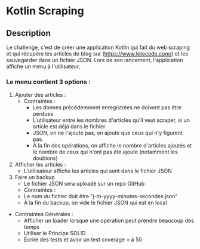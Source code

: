 # Kotlin Scraping
## Description
Le challenge, c'est de créer une application Kotlin qui fait du web scraping et qui récupère les
articles de blog sur (https://www.letecode.com/) et les sauvegarder dans un fichier JSON.
Lors de son lancement, l'application affiche un menu à l'utilisateur.
### Le menu contient 3 options :
1. Ajouter des articles :
   - Contraintes :
     * Les donnes précédemment enregistrées ne doivent pas être perdues 
     * L'utilisateur entre les nombres d'articles qu'il veut scraper, si un article est déjà dans le fichier 
     * JSON, on ne l'ajoute pas, on ajoute que ceux qui n'y figurent pas. 
     * À la fin des opérations, on affiche le nombre d'articles ajoutés et le nombre de ceux qui n'ont pas été ajoute (notamment les doublons)
2. Afficher les articles :
   - L'utilisateur affiche les articles qui sont dans le fichier JSON
3. Faire un backup
   - Le fichier JSON sera uploadé sur un repo GitHub
   - Contraintes :
    * Le nom du fichier doit être "j-m-yyyy-minutes-secondes.json"
    * À la fin du backup, on vide le fichier JSON qui est en local
* Contraintes Générales :
    - Afficher un loader lorsque une opération peut prendre beaucoup des temps 
    - Utiliser le Principe SOLID 
    - Écrire des tests et avoir un test coverage > à 50